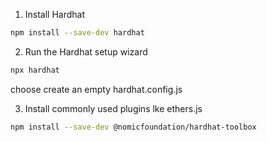1. Install Hardhat
```bash
npm install --save-dev hardhat
```

2. Run the Hardhat setup wizard
```bash
npx hardhat
```
choose create an empty hardhat.config.js

3. Install commonly used plugins lke ethers.js
```bash
npm install --save-dev @nomicfoundation/hardhat-toolbox
```

